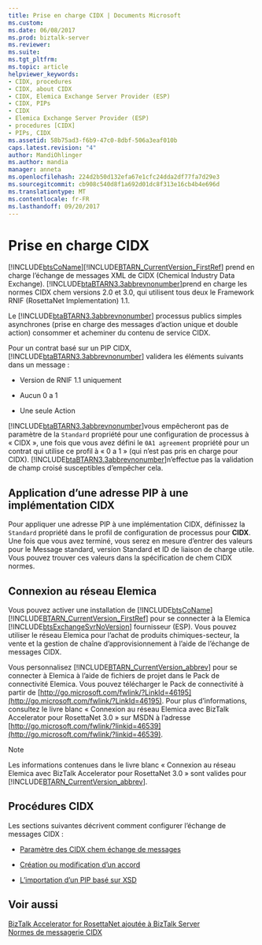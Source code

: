 ```yaml
---
title: Prise en charge CIDX | Documents Microsoft
ms.custom: 
ms.date: 06/08/2017
ms.prod: biztalk-server
ms.reviewer: 
ms.suite: 
ms.tgt_pltfrm: 
ms.topic: article
helpviewer_keywords:
- CIDX, procedures
- CIDX, about CIDX
- CIDX, Elemica Exchange Server Provider (ESP)
- CIDX, PIPs
- CIDX
- Elemica Exchange Server Provider (ESP)
- procedures [CIDX]
- PIPs, CIDX
ms.assetid: 58b75ad3-f6b9-47c0-8dbf-506a3eaf010b
caps.latest.revision: "4"
author: MandiOhlinger
ms.author: mandia
manager: anneta
ms.openlocfilehash: 224d2b50d132efa67e1cfc24dda2df77fa7d29e3
ms.sourcegitcommit: cb908c540d8f1a692d01dc8f313e16cb4b4e696d
ms.translationtype: MT
ms.contentlocale: fr-FR
ms.lasthandoff: 09/20/2017
---
```

# <a name="cidx-support"></a>Prise en charge CIDX
[!INCLUDE[btsCoName](../../includes/btsconame-md.md)][!INCLUDE[BTARN_CurrentVersion_FirstRef](../../includes/btarn-currentversion-firstref-md.md)] prend en charge l’échange de messages XML de CIDX (Chemical Industry Data Exchange). [!INCLUDE[btaBTARN3.3abbrevnonumber](../../includes/btabtarn3-3abbrevnonumber-md.md)]prend en charge les normes CIDX chem versions 2.0 et 3.0, qui utilisent tous deux le Framework RNIF (RosettaNet Implementation) 1.1.  
  
 Le [!INCLUDE[btaBTARN3.3abbrevnonumber](../../includes/btabtarn3-3abbrevnonumber-md.md)] processus publics simples asynchrones (prise en charge des messages d’action unique et double action) consommer et acheminer du contenu de service CIDX.  
  
 Pour un contrat basé sur un PIP CIDX, [!INCLUDE[btaBTARN3.3abbrevnonumber](../../includes/btabtarn3-3abbrevnonumber-md.md)] validera les éléments suivants dans un message :  
  
-   Version de RNIF 1.1 uniquement  
  
-   Aucun 0 a 1  
  
-   Une seule Action  
  
 [!INCLUDE[btaBTARN3.3abbrevnonumber](../../includes/btabtarn3-3abbrevnonumber-md.md)]vous empêcheront pas de paramètre de la `Standard` propriété pour une configuration de processus à « CIDX », une fois que vous avez défini le `0A1 agreement` propriété pour un contrat qui utilise ce profil à « 0 a 1 » (qui n’est pas pris en charge pour CIDX). [!INCLUDE[btaBTARN3.3abbrevnonumber](../../includes/btabtarn3-3abbrevnonumber-md.md)]n’effectue pas la validation de champ croisé susceptibles d’empêcher cela.  
  
## <a name="applying-a-pip-to-a-cidx-implementation"></a>Application d’une adresse PIP à une implémentation CIDX  
 Pour appliquer une adresse PIP à une implémentation CIDX, définissez la `Standard` propriété dans le profil de configuration de processus pour **CIDX**. Une fois que vous avez terminé, vous serez en mesure d’entrer des valeurs pour le Message standard, version Standard et ID de liaison de charge utile. Vous pouvez trouver ces valeurs dans la spécification de chem CIDX normes.  
  
## <a name="connecting-to-the-elemica-network"></a>Connexion au réseau Elemica  
 Vous pouvez activer une installation de [!INCLUDE[btsCoName](../../includes/btsconame-md.md)] [!INCLUDE[BTARN_CurrentVersion_FirstRef](../../includes/btarn-currentversion-firstref-md.md)] pour se connecter à la Elemica [!INCLUDE[btsExchangeSvrNoVersion](../../includes/btsexchangesvrnoversion-md.md)] fournisseur (ESP). Vous pouvez utiliser le réseau Elemica pour l’achat de produits chimiques-secteur, la vente et la gestion de chaîne d’approvisionnement à l’aide de l’échange de messages CIDX.  
  
 Vous personnalisez [!INCLUDE[BTARN_CurrentVersion_abbrev](../../includes/btarn-currentversion-abbrev-md.md)] pour se connecter à Elemica à l’aide de fichiers de projet dans le Pack de connectivité Elemica. Vous pouvez télécharger le Pack de connectivité à partir de [http://go.microsoft.com/fwlink/?LinkId=46195](http://go.microsoft.com/fwlink/?LinkId=46195). Pour plus d’informations, consultez le livre blanc « Connexion au réseau Elemica avec BizTalk Accelerator pour RosettaNet 3.0 » sur MSDN à l’adresse [http://go.microsoft.com/fwlink/?linkid=46539](http://go.microsoft.com/fwlink/?linkid=46539).  
  
> [!NOTE]
>  Les informations contenues dans le livre blanc « Connexion au réseau Elemica avec BizTalk Accelerator pour RosettaNet 3.0 » sont valides pour [!INCLUDE[BTARN_CurrentVersion_abbrev](../../includes/btarn-currentversion-abbrev-md.md)].  
  
## <a name="cidx-procedures"></a>Procédures CIDX  
 Les sections suivantes décrivent comment configurer l’échange de messages CIDX :  
  
-   [Paramètre des CIDX chem échange de messages](../../adapters-and-accelerators/accelerator-rosettanet/setting-up-cidx-estandards-message-exchange.md)  
  
-   [Création ou modification d’un accord](../../adapters-and-accelerators/accelerator-rosettanet/creating-or-editing-an-agreement.md)  
  
-   [L’importation d’un PIP basé sur XSD](../../adapters-and-accelerators/accelerator-rosettanet/importing-an-xsd-based-pip.md)  
  
## <a name="see-also"></a>Voir aussi  
 [BizTalk Accelerator for RosettaNet ajoutée à BizTalk Server](../../adapters-and-accelerators/accelerator-rosettanet/what-biztalk-accelerator-for-rosettanet-adds-to-biztalk-server.md)   
 [Normes de messagerie CIDX](../../adapters-and-accelerators/accelerator-rosettanet/cidx-messaging-standards.md)